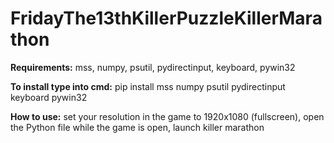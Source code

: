 # FridayThe13thKillerPuzzleKillerMarathon

**Requirements:**
mss,
numpy,
psutil,
pydirectinput,
keyboard,
pywin32

**To install type into cmd:**
pip install mss numpy psutil pydirectinput keyboard pywin32

**How to use:**
set your resolution in the game to 1920x1080 (fullscreen),
open the Python file while the game is open,
launch killer marathon

